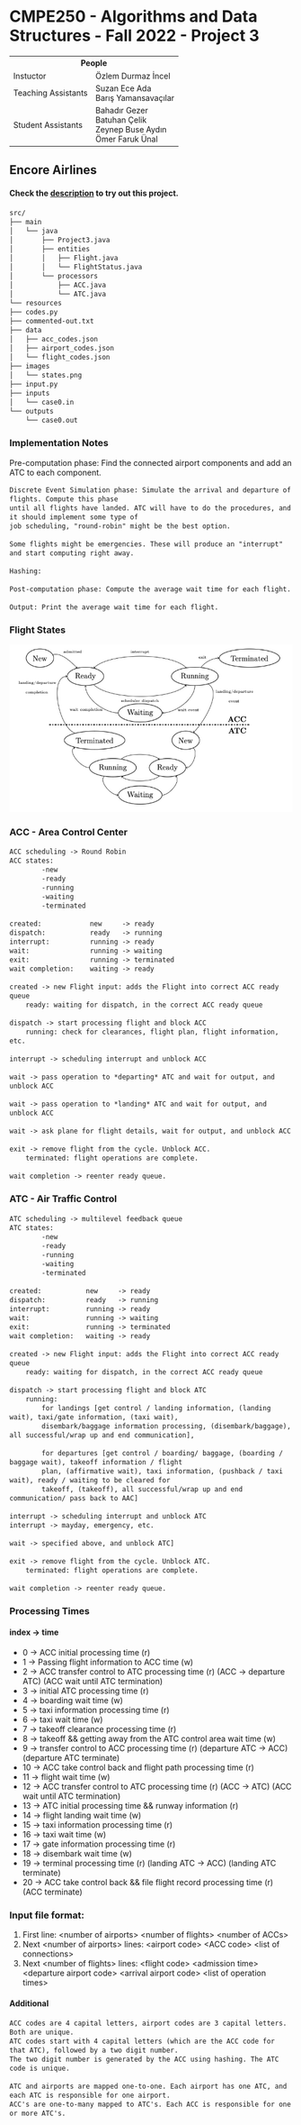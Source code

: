 # CMPE250 - Algorithms and Data Structures - Fall 2022 - Project 3

<table>
  <tr>
    <th colspan="3">
        People
    </th>
  </tr>
  <tr>
    <td>Instuctor</td>
    <td>Özlem Durmaz İncel</td>
  </tr>
  <tr>
    <td>Teaching Assistants</td>
    <td>Suzan Ece Ada <br> Barış Yamansavaçılar</td>
  </tr>
  <tr>
    <td>Student Assistants</td>
    <td>Bahadır Gezer <br> Batuhan Çelik <br> Zeynep Buse Aydın <br> Ömer Faruk Ünal </td>
  </tr>
</table>

## Encore Airlines

#### Check the [description](./desc/p3_description_dark.pdf) to try out this project.

    src/
    ├── main
    │   └── java
    │       ├── Project3.java
    │       ├── entities
    │       │   ├── Flight.java
    │       │   └── FlightStatus.java
    │       └── processors
    │           ├── ACC.java
    │           └── ATC.java
    └── resources
    ├── codes.py
    ├── commented-out.txt
    ├── data
    │   ├── acc_codes.json
    │   ├── airport_codes.json
    │   └── flight_codes.json
    ├── images
    │   └── states.png
    ├── input.py
    ├── inputs
    │   └── case0.in
    └── outputs
        └── case0.out



### Implementation Notes


Pre-computation phase: Find the connected airport components and add an ATC to each component.

    Discrete Event Simulation phase: Simulate the arrival and departure of flights. Compute this phase
    until all flights have landed. ATC will have to do the procedures, and it should implement some type of
    job scheduling, "round-robin" might be the best option.

    Some flights might be emergencies. These will produce an "interrupt" and start computing right away.

    Hashing: 

    Post-computation phase: Compute the average wait time for each flight.

    Output: Print the average wait time for each flight.

### Flight States

<img title="Flight process state diagram" alt="Fig. 1" src="src/resources/images/states.png">


### ACC - Area Control Center

    ACC scheduling -> Round Robin
    ACC states:
            -new
            -ready
            -running
            -waiting
            -terminated

    created:            new     -> ready
    dispatch:           ready   -> running
    interrupt:          running -> ready
    wait:               running -> waiting
    exit:               running -> terminated
    wait completion:    waiting -> ready

    created -> new Flight input: adds the Flight into correct ACC ready queue
        ready: waiting for dispatch, in the correct ACC ready queue

    dispatch -> start processing flight and block ACC
        running: check for clearances, flight plan, flight information, etc.

    interrupt -> scheduling interrupt and unblock ACC

    wait -> pass operation to *departing* ATC and wait for output, and unblock ACC

    wait -> pass operation to *landing* ATC and wait for output, and unblock ACC

    wait -> ask plane for flight details, wait for output, and unblock ACC

    exit -> remove flight from the cycle. Unblock ACC.
        terminated: flight operations are complete.

    wait completion -> reenter ready queue.

### ATC - Air Traffic Control

    ATC scheduling -> multilevel feedback queue
    ATC states:
            -new
            -ready
            -running
            -waiting
            -terminated

    created:           new     -> ready
    dispatch:          ready   -> running
    interrupt:         running -> ready
    wait:              running -> waiting
    exit:              running -> terminated
    wait completion:   waiting -> ready

    created -> new Flight input: adds the Flight into correct ACC ready queue
        ready: waiting for dispatch, in the correct ACC ready queue

    dispatch -> start processing flight and block ATC
        running:
            for landings [get control / landing information, (landing wait), taxi/gate information, (taxi wait),
            disembark/baggage information processing, (disembark/baggage), all successful/wrap up and end communication],

            for departures [get control / boarding/ baggage, (boarding / baggage wait), takeoff information / flight
            plan, (affirmative wait), taxi information, (pushback / taxi wait), ready / waiting to be cleared for
            takeoff, (takeoff), all successful/wrap up and end communication/ pass back to AAC]

    interrupt -> scheduling interrupt and unblock ATC
    interrupt -> mayday, emergency, etc.

    wait -> specified above, and unblock ATC]

    exit -> remove flight from the cycle. Unblock ATC.
        terminated: flight operations are complete.

    wait completion -> reenter ready queue.

### Processing Times

#### index -> time <br>
 *  0 -> ACC initial processing time (r) <br>
 *  1 -> Passing flight information to ACC time (w) <br>
 *  2 -> ACC transfer control to ATC processing time (r) (ACC -> departure ATC) (ACC wait until ATC termination) <br>
 *  3 -> initial ATC processing time (r) <br>
 *  4 -> boarding wait time (w) <br>
 *  5 -> taxi information processing time (r) <br>
 *  6 -> taxi wait time (w) <br>
 *  7 -> takeoff clearance processing time (r) <br>
 *  8 -> takeoff && getting away from the ATC control area wait time (w) <br>
 *  9 -> transfer control to ACC processing time (r) (departure ATC -> ACC) (departure ATC terminate) <br>
 * 10 -> ACC take control back and flight path processing time (r) <br>
 * 11 -> flight wait time (w) <br>
 * 12 -> ACC transfer control to ATC processing time (r) (ACC -> ATC) (ACC wait until ATC termination) <br>
 * 13 -> ATC initial processing time && runway information (r) <br>
 * 14 -> flight landing wait time (w) <br>
 * 15 -> taxi information processing time (r) <br>
 * 16 -> taxi wait time (w) <br>
 * 17 -> gate information processing time (r) <br>
 * 18 -> disembark wait time (w) <br>
 * 19 -> terminal processing time (r) (landing ATC -> ACC) (landing ATC terminate) <br>
 * 20 -> ACC take control back && file flight record processing time (r) (ACC terminate) <br>


### Input file format:

1. First line: \<number of airports> \<number of flights> \<number of ACCs>
2. Next \<number of airports> lines: \<airport code> \<ACC code> \<list of connections>
3. Next \<number of flights> lines: \<flight code> \<admission time> \<departure airport code> \<arrival airport code> \<list of operation times>


#### Additional

    ACC codes are 4 capital letters, airport codes are 3 capital letters. Both are unique.
    ATC codes start with 4 capital letters (which are the ACC code for that ATC), followed by a two digit number.
    The two digit number is generated by the ACC using hashing. The ATC code is unique.

    ATC and airports are mapped one-to-one. Each airport has one ATC, and each ATC is responsible for one airport.
    ACC's are one-to-many mapped to ATC's. Each ACC is responsible for one or more ATC's. 
    